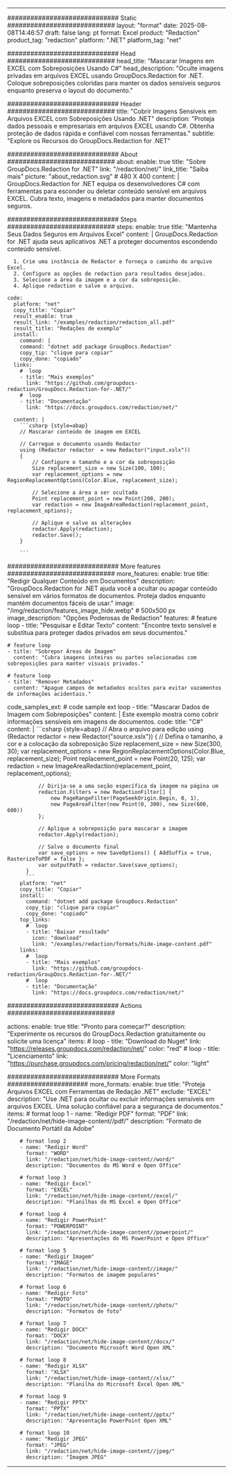
---
############################# Static ############################
layout: "format"
date:  2025-08-08T14:46:57
draft: false
lang: pt
format: Excel
product: "Redaction"
product_tag: "redaction"
platform: ".NET"
platform_tag: "net"

############################# Head ############################
head_title: "Mascarar Imagens em EXCEL com Sobreposições Usando C#"
head_description: "Oculte imagens privadas em arquivos EXCEL usando GroupDocs.Redaction for .NET. Coloque sobreposições coloridas para manter os dados sensíveis seguros enquanto preserva o layout do documento."

############################# Header ############################
title: "Cobrir Imagens Sensíveis em Arquivos EXCEL com Sobreposições Usando .NET" 
description: "Proteja dados pessoais e empresariais em arquivos EXCEL usando C#. Obtenha proteção de dados rápida e confiável com nossas ferramentas."
subtitle: "Explore os Recursos do GroupDocs.Redaction for .NET" 

############################# About ############################
about:
    enable: true
    title: "Sobre GroupDocs.Redaction for .NET"
    link: "/redaction/net/"
    link_title: "Saiba mais"
    picture: "about_redaction.svg" # 480 X 400
    content: |
       GroupDocs.Redaction for .NET equipa os desenvolvedores C# com ferramentas para esconder ou deletar conteúdo sensível em arquivos EXCEL. Cubra texto, imagens e metadados para manter documentos seguros.

############################# Steps ############################
steps:
    enable: true
    title: "Mantenha Seus Dados Seguros em Arquivos Excel"
    content: |
      GroupDocs.Redaction for .NET ajuda seus aplicativos .NET a proteger documentos escondendo conteúdo sensível.
      
      1. Crie uma instância de Redactor e forneça o caminho do arquivo Excel.
      2. Configure as opções de redaction para resultados desejados.
      3. Selecione a área da imagem e a cor da sobreposição.
      4. Aplique redaction e salve o arquivo.
   
    code:
      platform: "net"
      copy_title: "Copiar"
      result_enable: true
      result_link: "/examples/redaction/redaction_all.pdf"
      result_title: "Redações de exemplo"
      install:
        command: |
        command: "dotnet add package GroupDocs.Redaction"
        copy_tip: "clique para copiar"
        copy_done: "copiado"
      links:
        #  loop
        - title: "Mais exemplos"
          link: "https://github.com/groupdocs-redaction/GroupDocs.Redaction-for-.NET/"
        #  loop
        - title: "Documentação"
          link: "https://docs.groupdocs.com/redaction/net/"
          
      content: |
        ```csharp {style=abap}
        // Mascarar conteúdo de imagem em EXCEL

        // Carregue o documento usando Redactor
        using (Redactor redactor  = new Redactor("input.xslx"))
        {
            // Configure o tamanho e a cor da sobreposição
            Size replacement_size = new Size(100, 100);
            var replacement_options = new RegionReplacementOptions(Color.Blue, replacement_size);

            // Selecione a área a ser ocultada
            Point replacement_point = new Point(200, 200);
            var redaction = new ImageAreaRedaction(replacement_point, replacement_options);
            
            // Aplique e salve as alterações
            redactor.Apply(redaction);
            redactor.Save();
        }
        
        ```            


############################# More features ############################
more_features:
  enable: true
  title: "Redigir Qualquer Conteúdo em Documentos"
  description: "GroupDocs.Redaction for .NET ajuda você a ocultar ou apagar conteúdo sensível em vários formatos de documentos. Proteja dados enquanto mantém documentos fáceis de usar."
  image: "/img/redaction/features_image_hide.webp" # 500x500 px
  image_description: "Opções Poderosas de Redaction"
  features:
    # feature loop
    - title: "Pesquisar e Editar Texto"
      content: "Encontre texto sensível e substitua para proteger dados privados em seus documentos."

    # feature loop
    - title: "Sobrepor Áreas de Imagem"
      content: "Cubra imagens inteiras ou partes selecionadas com sobreposições para manter visuais privados."

    # feature loop
    - title: "Remover Metadados"
      content: "Apague campos de metadados ocultos para evitar vazamentos de informações acidentais."
      
  code_samples_ext:
    # code sample ext loop
    - title: "Mascarar Dados de Imagem com Sobreposições"
      content: |
        Este exemplo mostra como cobrir informações sensíveis em imagens de documentos.
      code:
        title: "C#"
        content: |
          ```csharp {style=abap}
          //  Abra o arquivo para edição
          using (Redactor redactor  = new Redactor("source.xslx"))
          {
              // Defina o tamanho, a cor e a colocação da sobreposição
              Size replacement_size = new Size(300, 30);
              var replacement_options = new RegionReplacementOptions(Color.Blue, replacement_size);
              Point replacement_point = new Point(20, 125);
              var redaction = new ImageAreaRedaction(replacement_point, replacement_options);
 
              // Dirija-se a uma seção específica da imagem na página um
              redaction.Filters = new RedactionFilter[] {
                  new PageRangeFilter(PageSeekOrigin.Begin, 0, 1),
                  new PageAreaFilter(new Point(0, 300), new Size(600, 600))
              };

              // Aplique a sobreposição para mascarar a imagem
              redactor.Apply(redaction);

              // Salve o documento final
              var save_options = new SaveOptions() { AddSuffix = true, RasterizeToPDF = false };
              var outputPath = redactor.Save(save_options);
          }
          ```
        platform: "net"
        copy_title: "Copiar"
        install:
          command: "dotnet add package GroupDocs.Redaction"
          copy_tip: "clique para copiar"
          copy_done: "copiado"
        top_links:
          #  loop
          - title: "Baixar resultado"
            icon: "download"
            link: "/examples/redaction/formats/hide-image-content.pdf"
        links:
          #  loop
          - title: "Mais exemplos"
            link: "https://github.com/groupdocs-redaction/GroupDocs.Redaction-for-.NET/"
          #  loop
          - title: "Documentação"
            link: "https://docs.groupdocs.com/redaction/net/"


############################# Actions ############################

actions:
  enable: true
  title: "Pronto para começar?"
  description: "Experimente os recursos do GroupDocs.Redaction gratuitamente ou solicite uma licença"
  items:
    #  loop
    - title: "Download do Nuget"
      link: "https://releases.groupdocs.com/redaction/net/"
      color: "red"
        #  loop
    - title: "Licenciamento"
      link: "https://purchase.groupdocs.com/pricing/redaction/net/"
      color: "light"


############################# More Formats #####################
more_formats:
    enable: true
    title: "Proteja Arquivos EXCEL com Ferramentas de Redação .NET"
    exclude: "EXCEL"
    description: "Use .NET para ocultar ou excluir informações sensíveis em arquivos EXCEL. Uma solução confiável para a segurança de documentos."
    items: 
        # format loop 1
        - name: "Redigir PDF"
          format: "PDF"
          link: "/redaction/net/hide-image-content//pdf/"
          description: "Formato de Documento Portátil da Adobe"

        # format loop 2
        - name: "Redigir Word"
          format: "WORD"
          link: "/redaction/net/hide-image-content//word/"
          description: "Documentos do MS Word e Open Office"
          
        # format loop 3
        - name: "Redigir Excel"
          format: "EXCEL"
          link: "/redaction/net/hide-image-content//excel/"
          description: "Planilhas do MS Excel e Open Office"

        # format loop 4
        - name: "Redigir PowerPoint"
          format: "POWERPOINT"
          link: "/redaction/net/hide-image-content//powerpoint/"
          description: "Apresentações do MS PowerPoint e Open Office"

        # format loop 5
        - name: "Redigir Imagem"
          format: "IMAGE"
          link: "/redaction/net/hide-image-content//image/"
          description: "Formatos de imagem populares"

        # format loop 6
        - name: "Redigir Foto"
          format: "PHOTO"
          link: "/redaction/net/hide-image-content//photo/"
          description: "Formatos de foto"

        # format loop 7
        - name: "Redigir DOCX"
          format: "DOCX"
          link: "/redaction/net/hide-image-content//docx/"
          description: "Documento Microsoft Word Open XML"
          
        # format loop 8
        - name: "Redigir XLSX"
          format: "XLSX"
          link: "/redaction/net/hide-image-content//xlsx/"
          description: "Planilha do Microsoft Excel Open XML"
          
        # format loop 9
        - name: "Redigir PPTX"
          format: "PPTX"
          link: "/redaction/net/hide-image-content//pptx/"
          description: "Apresentação PowerPoint Open XML"

        # format loop 10
        - name: "Redigir JPEG"
          format: "JPEG"
          link: "/redaction/net/hide-image-content//jpeg/"
          description: "Imagem JPEG"


---